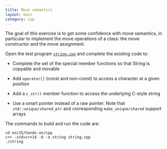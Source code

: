 ```yaml
---
title: Move semantics
layout: main
category: cpp
---
```


The goal of this exercise is to get some confidence with move
semantics, in particular to implement the move operations of a class:
the move constructor and the move assignment.

Open the test program
[`string.cpp`]({{site.exercises_repo}}/hands-on/cpp/string.cpp)
and complete the existing code to:

* Complete the set of the special member functions so that String is
  copyable and movable
  
* Add `operator[]` (const and non-const) to access a character at a
  given position

* Add a `c_str()` member function to access the underlying C-style
  string

* Use a smart pointer instead of a raw pointer. Note that
  `std::unique/shared_ptr` and corresponding `make_unique/shared`
  support arrays

The commands to build and run the code are:

    cd esc15/hands-on/cpp
    c++ -std=c++14 -O -o string string.cpp
    ./string
